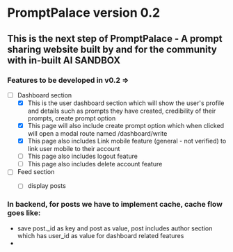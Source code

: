 # PromptPalace version 0.2
## This is the next step of PromptPalace - A prompt sharing website built by and for the community with in-built AI SANDBOX

### Features to be developed in v0.2 =>
- [ ] Dashboard section
  - [x] This is the user dashboard section which will show the user's profile and details such as prompts they have created, credibility of their prompts, create prompt option
  - [x] This page will also include create prompt option which when clicked will open a modal route named /dashboard/write
  - [x] This page also includes Link mobile feature (general - not verified) to link user mobile to their account
  - [ ] This page also includes logout feature
  - [ ] This page also includes delete account feature

- [ ] Feed section
  - [ ] display posts


### In backend, for posts we have to implement cache, cache flow goes like:
- save post._id as key and post as value, post includes author section which has user_id as value for dashboard related features
- 
